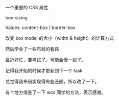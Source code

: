 一个重要的 CSS 属性

box-sizing

Values: content-box  | border-box

改变 box model 的大小（width & height）的计算方式

然后学会了一些布局的套路

最近好忙，要考试了。可能会慢一些了。

记得我开始的时候才更新到下一个 task

总觉得我布局实现得有些丑陋，所以改了一下。

有个地方借鉴了一下 wcs 同学的方法，表示感谢。